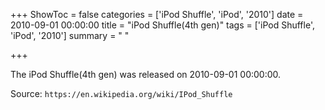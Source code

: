 +++
ShowToc = false
categories = ['iPod Shuffle', 'iPod', '2010']
date = 2010-09-01 00:00:00
title = "iPod Shuffle(4th gen)"
tags = ['iPod Shuffle', 'iPod', '2010']
summary = " "

+++

The iPod Shuffle(4th gen) was released on 2010-09-01 00:00:00.

Source: `https://en.wikipedia.org/wiki/IPod_Shuffle`


